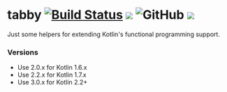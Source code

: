 # tabby [![Build Status](https://github.com/sksamuel/tabby/workflows/master/badge.svg)](https://github.com/sksamuel/tabby/actions) [<img src="https://img.shields.io/maven-central/v/com.sksamuel.tabby/tabby-fp.svg?label=latest%20release"/>](http://search.maven.org/#search|ga|1|tabby) ![GitHub](https://img.shields.io/github/license/sksamuel/tabby) [<img src="https://img.shields.io/nexus/s/https/s01.oss.sonatype.org/com.sksamuel.tabby/tabby-fp.svg?label=latest%20snapshot"/>](https://s01.oss.sonatype.org/content/repositories/snapshots/com/sksamuel/tabby/tabby-fp/)

Just some helpers for extending Kotlin's functional programming support.

### Versions

* Use 2.0.x for Kotlin 1.6.x
* Use 2.2.x for Kotlin 1.7.x
* Use 3.0.x for Kotlin 2.2+
